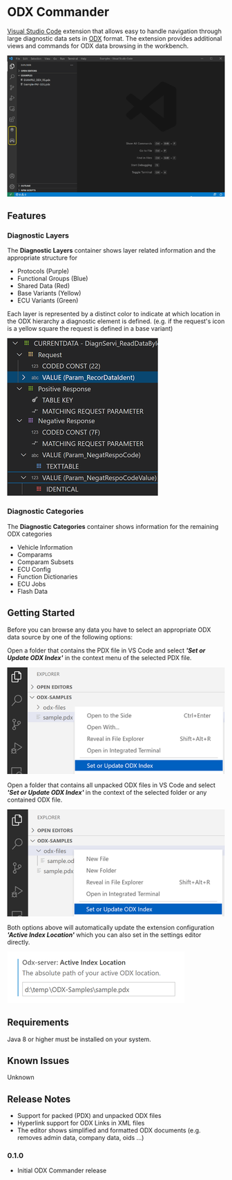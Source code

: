 # ODX Commander

[Visual Studio Code](https://code.visualstudio.com/) extension that allows easy to handle navigation through large diagnostic data sets in [ODX](https://www.asam.net/standards/detail/mcd-2-d/) format. The extension provides additional views and commands for ODX data browsing in the workbench.

![Diagnostic Layers](./help/demo.gif)


## Features

### Diagnostic Layers

The **Diagnostic Layers** container shows layer related information and the appropriate structure for

* Protocols (Purple)
* Functional Groups (Blue)
* Shared Data (Red)
* Base Variants (Yellow)
* ECU Variants (Green)

Each layer is represented by a distinct color to indicate at which location in the ODX hierarchy a diagnostic element is defined. (e.g. if the request's icon is a yellow square the request is defined in a base variant)

![Diagnostic Layers](./help/layers.png)

### Diagnostic Categories

The **Diagnostic Categories** container shows information for the remaining ODX categories

* Vehicle Information
* Comparams
* Comparam Subsets
* ECU Config
* Function Dictionaries
* ECU Jobs
* Flash Data

## Getting Started

Before you can browse any data you have to select an appropriate ODX data source by one of the following options:

Open a folder that contains the PDX file in VS Code and select _**'Set or Update ODX Index'**_ in the context menu of the selected PDX file.

![Diagnostic Layers](./help/select-pdx.png)

Open a folder that contains all unpacked ODX files in VS Code and select _**'Set or Update ODX Index'**_ in the context of the selected folder or any contained ODX file.

![Diagnostic Layers](./help/select-folder.png)

Both options above will automatically update the extension configuration _**'Active Index Location'**_ which you can also set in the settings editor directly.

![Diagnostic Layers](./help/configure-location.png)


## Requirements

Java 8 or higher must be installed on your system.

## Known Issues

Unknown

## Release Notes

- Support for packed (PDX) and unpacked ODX files
- Hyperlink support for ODX Links in XML files
- The editor shows simplified and formatted ODX documents (e.g. removes admin data, company data, oids ...)

### 0.1.0

- Initial ODX Commander release

